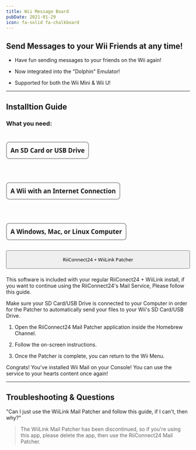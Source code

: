 ```yaml
---
title: Wii Message Board
pubDate: 2021-01-29
icon: fa-solid fa-chalkboard
---
```

## Send Messages to your Wii Friends at any time!

- Have fun sending messages to your friends on the Wii again!

- Now integrated into the "Dolphin" Emulator!

- Supported for both the Wii Mini & Wii U!
___

## Installtion Guide

### What you need:
<div style="display:flex; gap:18px; flex-wrap:wrap; position:relative;"><h4 style="font-size:17px; font-family:system-ui; padding:10px; border:2px solid #00000060; border-radius:8px;"><i class="fa-solid fa-sd-card"></i> An SD Card or USB Drive</h4> <h4 style="font-size:17px; font-family:system-ui; padding:10px; border:2px solid #00000060; border-radius:8px;"><i class="fa-solid fa-globe"></i> A Wii with an Internet Connection</h4> <h4 style="font-size:17px; font-family:system-ui; padding:10px; border:2px solid #00000060; border-radius:8px;"><i class="fa-solid fa-desktop"></i> A Windows, Mac, or Linux Computer</h4></div>

<div style="width:100%; height:40px; margin-top:5px;  border-radius:8px;  position:relative;">
<a href="https://github.com/WiiLink24/WiiLink24-Patcher/releases"><button type="button" style="width:100%; height:50px;  font-family:system-ui;" class="btn1 btn btn-success"><i class="fa-solid fa-download"></i> RiiConnect24 + WiiLink Patcher</button></a>
</div>
</br>

<l class="notice info fullwidth">This software is included with your regular RiiConect24 + WiiLink install, if you want to continue using the RiiConnect24's Mail Service, Please follow this guide.</l>

<l class="notice generic fullwidth">Make sure your SD Card/USB Drive is connected to your Computer in order for the Patcher to automatically send your files to your Wii's SD Card/USB Drive.</l>

1. Open the RiiConnect24 Mail Patcher application inside the Homebrew Channel.

2. Follow the on-screen instructions.

3. Once the Patcher is complete, you can return to the Wii Menu.

<l class="notice success fullwidth">Congrats! You've installed Wii Mail on your Console! You can use the service to your hearts content once again!</l>
___

## Troubleshooting & Questions

"Can I just use the WiiLink Mail Patcher and follow this guide, if I can't, then why?"
> The WiiLink Mail Patcher has been discontinued, so if you're using this app, please delete the app, then use the RiiConnect24 Mail Patcher.
